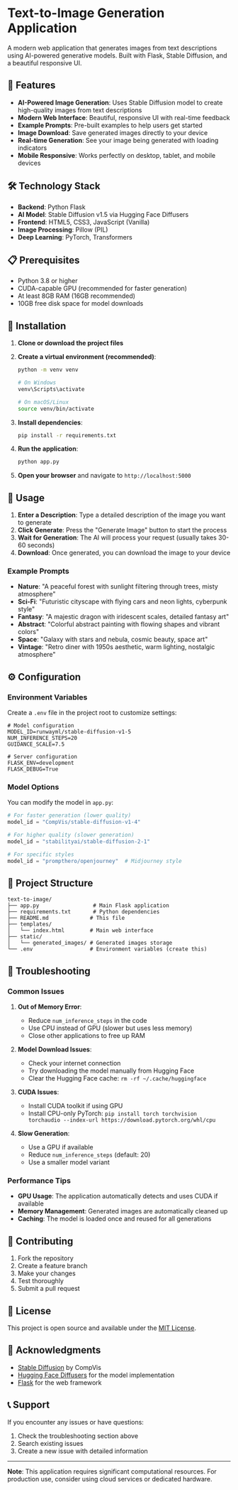 # Text-to-Image Generation Application

A modern web application that generates images from text descriptions using AI-powered generative models. Built with Flask, Stable Diffusion, and a beautiful responsive UI.

## 🚀 Features

- **AI-Powered Image Generation**: Uses Stable Diffusion model to create high-quality images from text descriptions
- **Modern Web Interface**: Beautiful, responsive UI with real-time feedback
- **Example Prompts**: Pre-built examples to help users get started
- **Image Download**: Save generated images directly to your device
- **Real-time Generation**: See your image being generated with loading indicators
- **Mobile Responsive**: Works perfectly on desktop, tablet, and mobile devices

## 🛠️ Technology Stack

- **Backend**: Python Flask
- **AI Model**: Stable Diffusion v1.5 via Hugging Face Diffusers
- **Frontend**: HTML5, CSS3, JavaScript (Vanilla)
- **Image Processing**: Pillow (PIL)
- **Deep Learning**: PyTorch, Transformers

## 📋 Prerequisites

- Python 3.8 or higher
- CUDA-capable GPU (recommended for faster generation)
- At least 8GB RAM (16GB recommended)
- 10GB free disk space for model downloads

## 🚀 Installation

1. **Clone or download the project files**

2. **Create a virtual environment (recommended)**:
   ```bash
   python -m venv venv
   
   # On Windows
   venv\Scripts\activate
   
   # On macOS/Linux
   source venv/bin/activate
   ```

3. **Install dependencies**:
   ```bash
   pip install -r requirements.txt
   ```

4. **Run the application**:
   ```bash
   python app.py
   ```

5. **Open your browser** and navigate to `http://localhost:5000`

## 🎯 Usage

1. **Enter a Description**: Type a detailed description of the image you want to generate
2. **Click Generate**: Press the "Generate Image" button to start the process
3. **Wait for Generation**: The AI will process your request (usually takes 30-60 seconds)
4. **Download**: Once generated, you can download the image to your device

### Example Prompts

- **Nature**: "A peaceful forest with sunlight filtering through trees, misty atmosphere"
- **Sci-Fi**: "Futuristic cityscape with flying cars and neon lights, cyberpunk style"
- **Fantasy**: "A majestic dragon with iridescent scales, detailed fantasy art"
- **Abstract**: "Colorful abstract painting with flowing shapes and vibrant colors"
- **Space**: "Galaxy with stars and nebula, cosmic beauty, space art"
- **Vintage**: "Retro diner with 1950s aesthetic, warm lighting, nostalgic atmosphere"

## ⚙️ Configuration

### Environment Variables

Create a `.env` file in the project root to customize settings:

```env
# Model configuration
MODEL_ID=runwayml/stable-diffusion-v1-5
NUM_INFERENCE_STEPS=20
GUIDANCE_SCALE=7.5

# Server configuration
FLASK_ENV=development
FLASK_DEBUG=True
```

### Model Options

You can modify the model in `app.py`:

```python
# For faster generation (lower quality)
model_id = "CompVis/stable-diffusion-v1-4"

# For higher quality (slower generation)
model_id = "stabilityai/stable-diffusion-2-1"

# For specific styles
model_id = "prompthero/openjourney"  # Midjourney style
```

## 📁 Project Structure

```
text-to-image/
├── app.py                 # Main Flask application
├── requirements.txt       # Python dependencies
├── README.md             # This file
├── templates/
│   └── index.html        # Main web interface
├── static/
│   └── generated_images/ # Generated images storage
└── .env                  # Environment variables (create this)
```

## 🔧 Troubleshooting

### Common Issues

1. **Out of Memory Error**:
   - Reduce `num_inference_steps` in the code
   - Use CPU instead of GPU (slower but uses less memory)
   - Close other applications to free up RAM

2. **Model Download Issues**:
   - Check your internet connection
   - Try downloading the model manually from Hugging Face
   - Clear the Hugging Face cache: `rm -rf ~/.cache/huggingface`

3. **CUDA Issues**:
   - Install CUDA toolkit if using GPU
   - Install CPU-only PyTorch: `pip install torch torchvision torchaudio --index-url https://download.pytorch.org/whl/cpu`

4. **Slow Generation**:
   - Use a GPU if available
   - Reduce `num_inference_steps` (default: 20)
   - Use a smaller model variant

### Performance Tips

- **GPU Usage**: The application automatically detects and uses CUDA if available
- **Memory Management**: Generated images are automatically cleaned up
- **Caching**: The model is loaded once and reused for all generations

## 🤝 Contributing

1. Fork the repository
2. Create a feature branch
3. Make your changes
4. Test thoroughly
5. Submit a pull request

## 📄 License

This project is open source and available under the [MIT License](LICENSE).

## 🙏 Acknowledgments

- [Stable Diffusion](https://github.com/CompVis/stable-diffusion) by CompVis
- [Hugging Face Diffusers](https://github.com/huggingface/diffusers) for the model implementation
- [Flask](https://flask.palletsprojects.com/) for the web framework

## 📞 Support

If you encounter any issues or have questions:

1. Check the troubleshooting section above
2. Search existing issues
3. Create a new issue with detailed information

---

**Note**: This application requires significant computational resources. For production use, consider using cloud services or dedicated hardware. 